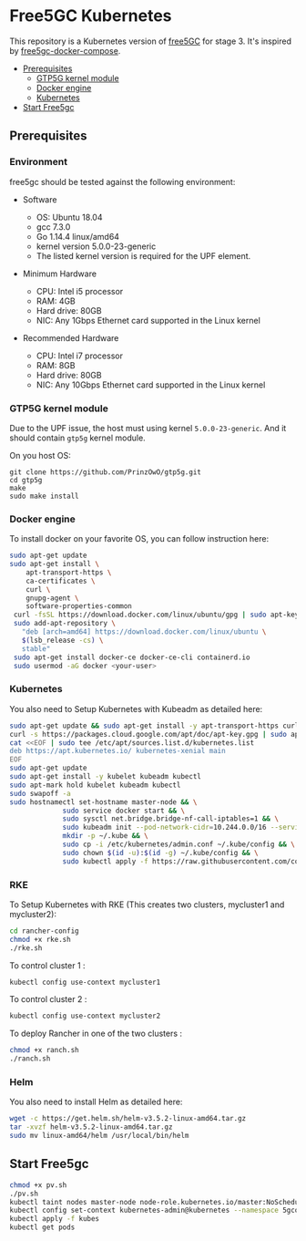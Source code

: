 # Free5GC Kubernetes

This repository is a Kubernetes version of [free5GC](https://github.com/free5gc/free5gc) for stage 3. It's inspired by [free5gc-docker-compose](https://github.com/free5gc/free5gc-compose.git).


<!-- START doctoc generated TOC please keep comment here to allow auto update -->
<!-- DON'T EDIT THIS SECTION, INSTEAD RE-RUN doctoc TO UPDATE -->


- [Prerequisites](#prerequisites)
  - [GTP5G kernel module](#gtp5g-kernel-module)
  - [Docker engine](#docker-engine)
  - [Kubernetes](#Kubernetes)
- [Start Free5gc](#start-free5gc)

<!-- END doctoc generated TOC please keep comment here to allow auto update -->

## Prerequisites
### Environment
free5gc should be tested against the following environment:

- Software

  - OS: Ubuntu 18.04
  - gcc 7.3.0
  - Go 1.14.4 linux/amd64
  - kernel version 5.0.0-23-generic
  - The listed kernel version is required for the UPF element.

- Minimum Hardware

  - CPU: Intel i5 processor
  - RAM: 4GB
  - Hard drive: 80GB
  - NIC: Any 1Gbps Ethernet card supported in the Linux kernel
  
- Recommended Hardware

  - CPU: Intel i7 processor
  - RAM: 8GB
  - Hard drive: 80GB
  - NIC: Any 10Gbps Ethernet card supported in the Linux kernel
  
### GTP5G kernel module

Due to the UPF issue, the host must using kernel `5.0.0-23-generic`. And it should contain `gtp5g` kernel module.

On you host OS:
```
git clone https://github.com/PrinzOwO/gtp5g.git
cd gtp5g
make
sudo make install
```

### Docker engine

To install docker on your favorite OS, you can follow instruction here:
```bash
sudo apt-get update
sudo apt-get install \
    apt-transport-https \
    ca-certificates \
    curl \
    gnupg-agent \
    software-properties-common
 curl -fsSL https://download.docker.com/linux/ubuntu/gpg | sudo apt-key add -
 sudo add-apt-repository \
   "deb [arch=amd64] https://download.docker.com/linux/ubuntu \
   $(lsb_release -cs) \
   stable"
 sudo apt-get install docker-ce docker-ce-cli containerd.io
 sudo usermod -aG docker <your-user>
```

### Kubernetes

You also need to Setup Kubernetes with Kubeadm as detailed here: 
```bash
sudo apt-get update && sudo apt-get install -y apt-transport-https curl
curl -s https://packages.cloud.google.com/apt/doc/apt-key.gpg | sudo apt-key add -
cat <<EOF | sudo tee /etc/apt/sources.list.d/kubernetes.list
deb https://apt.kubernetes.io/ kubernetes-xenial main
EOF
sudo apt-get update
sudo apt-get install -y kubelet kubeadm kubectl
sudo apt-mark hold kubelet kubeadm kubectl
sudo swapoff -a
sudo hostnamectl set-hostname master-node && \
             sudo service docker start && \
             sudo sysctl net.bridge.bridge-nf-call-iptables=1 && \
             sudo kubeadm init --pod-network-cidr=10.244.0.0/16 --service-cidr=10.244.100.0/24 && \
             mkdir -p ~/.kube && \
             sudo cp -i /etc/kubernetes/admin.conf ~/.kube/config && \
             sudo chown $(id -u):$(id -g) ~/.kube/config && \
             sudo kubectl apply -f https://raw.githubusercontent.com/coreos/flannel/master/Documentation/kube-flannel.yml
```

### RKE

To Setup Kubernetes with RKE (This creates two clusters, mycluster1 and mycluster2): 
```bash
cd rancher-config
chmod +x rke.sh
./rke.sh
```
To control cluster 1 :
```bash
kubectl config use-context mycluster1
```
To control cluster 2 :
```bash
kubectl config use-context mycluster2
```
To deploy Rancher in one of the two clusters :
```bash
chmod +x ranch.sh
./ranch.sh
```

### Helm

You also need to install Helm as detailed here: 
```bash
wget -c https://get.helm.sh/helm-v3.5.2-linux-amd64.tar.gz
tar -xvzf helm-v3.5.2-linux-amd64.tar.gz
sudo mv linux-amd64/helm /usr/local/bin/helm
```
## Start Free5gc

```bash
chmod +x pv.sh
./pv.sh
kubectl taint nodes master-node node-role.kubernetes.io/master:NoSchedule-
kubectl config set-context kubernetes-admin@kubernetes --namespace 5gcore
kubectl apply -f kubes
kubectl get pods
```

